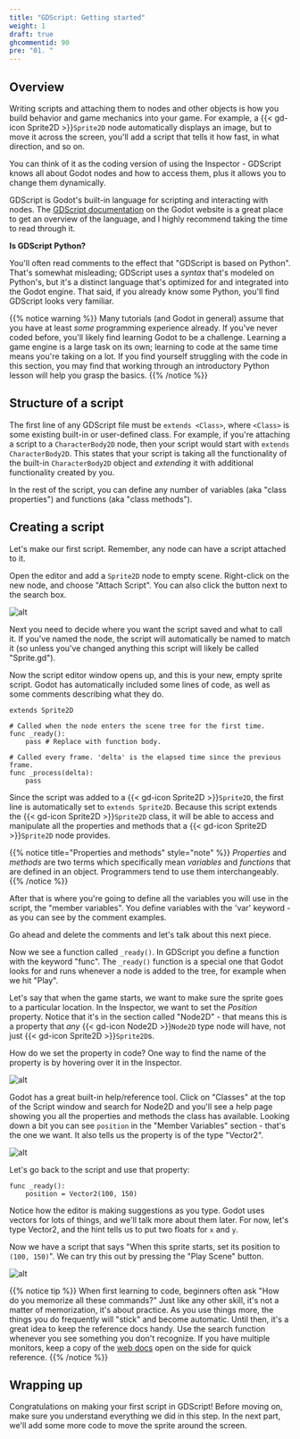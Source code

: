 ```yaml
---
title: "GDScript: Getting started"
weight: 1
draft: true
ghcommentid: 90
pre: "01. "
---
```


## Overview

Writing scripts and attaching them to nodes and other objects is how you build behavior and game mechanics into your game. For example, a {{< gd-icon Sprite2D >}}`Sprite2D` node automatically displays an image, but to move it across the screen, you'll add a script that tells it how fast, in what direction, and so on.

You can think of it as the coding version of using the Inspector - GDScript knows all about Godot nodes and how to access them, plus it allows you to change them dynamically.

GDScript is Godot's built-in language for scripting and interacting with nodes. The [GDScript documentation](https://docs.godotengine.org/en/stable/tutorials/scripting/gdscript/gdscript_basics.html) on the Godot website is a great place to get an overview of the language, and I highly recommend taking the time to read through it.

**Is GDScript Python?**

You'll often read comments to the effect that "GDScript is based on Python". That's somewhat misleading; GDScript uses a _syntax_ that's modeled on Python's, but it's a distinct language that's optimized for and integrated into the Godot engine. That said, if you already know some Python, you'll find GDScript looks very familiar.

{{% notice warning %}}
Many tutorials (and Godot in general) assume that you have at least *some* programming experience already. If you've never coded before, you'll likely find learning Godot to be a challenge. Learning a game engine is a large task
on its own; learning to code at the same time means you're taking on a lot. If
you find yourself struggling with the code in this section, you may find that working through an introductory Python lesson will help you grasp the basics.
{{% /notice %}}

## Structure of a script

The first line of any GDScript file must be `extends <Class>`, where `<Class>` is some existing built-in or user-defined class. For example, if you're attaching a script to a `CharacterBody2D` node, then your script would start with `extends CharacterBody2D`. This states that your script is taking all the functionality of the built-in `CharacterBody2D` object and *extending* it with additional functionality created by you.

In the rest of the script, you can define any number of variables (aka "class properties") and functions (aka "class methods").

## Creating a script

Let's make our first script. Remember, any node can have a script attached to it.

Open the editor and add a `Sprite2D` node to empty scene. Right-click on the new node, and choose "Attach Script". You can also click the button next to the search box.

![alt](/godot_recipes/4.x/img/gds_01_attach.png?width=250)

Next you need to decide where you want the script saved and what to call it. If you've named the node, the script will automatically be named to match it (so unless you've changed anything this script will likely be called "Sprite.gd").

Now the script editor window opens up, and this is your new, empty sprite script. Godot has automatically included some lines of code, as well as some comments describing what they do.

```gdscript
extends Sprite2D

# Called when the node enters the scene tree for the first time.
func _ready():
    pass # Replace with function body.

# Called every frame. 'delta' is the elapsed time since the previous frame.
func _process(delta):
    pass
```

Since the script was added to a {{< gd-icon Sprite2D >}}`Sprite2D`, the first line is automatically set to `extends Sprite2D`.  Because this script extends the {{< gd-icon Sprite2D >}}`Sprite2D` class, it will be able to access and manipulate all the properties and methods that a {{< gd-icon Sprite2D >}}`Sprite2D` node provides.

{{% notice title="Properties and methods" style="note" %}}
*Properties* and *methods* are two terms which specifically mean *variables* and *functions* that are defined in an object. Programmers tend to use them interchangeably.
{{% /notice %}}

After that is where you're going to define all the variables you will use in the script, the "member variables". You define variables with the 'var' keyword - as you can see by the comment examples.

Go ahead and delete the comments and let's talk about this next piece.

Now we see a function called `_ready()`. In GDScript you define a function with the keyword "func". The `_ready()` function is a special one that Godot looks for and runs whenever a node is added to the tree, for example when we hit "Play".

Let's say that when the game starts, we want to make sure the sprite goes to a particular location. In the Inspector, we want to set the _Position_ property. Notice that it's in the section called "Node2D" - that means this is a property that *any* {{< gd-icon Node2D >}}`Node2D` type node will have, not just {{< gd-icon Sprite2D >}}`Sprite2D`s.

How do we set the property in code? One way to find the name of the property is by hovering over it in the Inspector.

![alt](/godot_recipes/4.x/img/gds_01_01.png)

Godot has a great built-in help/reference tool. Click on "Classes" at the top of the Script window and search for Node2D and you'll see a help page showing you all the properties and methods the class has available. Looking down a bit you can see `position` in the "Member Variables" section - that's the one we want. It also tells us the property is of the type "Vector2".

![alt](/godot_recipes/4.x/img/gds_01_02.png)

Let's go back to the script and use that property:

```gdscript
func _ready():
    position = Vector2(100, 150)
```

Notice how the editor is making suggestions as you type. Godot uses vectors for lots of things, and we'll talk more about them later. For now, let's type Vector2, and the hint tells us to put two floats for `x` and `y`.

Now we have a script that says "When this sprite starts, set its position to `(100, 150)`". We can try this out by pressing the "Play Scene" button.

![alt](/godot_recipes/4.x/img/gds_01_03.png)

{{% notice tip %}}
When first learning to code, beginners often ask "How do you memorize all these commands?" Just like any other skill, it's not a matter of memorization, it's about practice. As you use things more, the things you do frequently will "stick" and become automatic. Until then, it's a great idea to keep the reference docs handy. Use the search function whenever you see something you don't recognize. If you have multiple monitors, keep a copy of the [web docs](https://docs.godotengine.org/en/latest/) open on the side for quick reference.
{{% /notice %}}


## Wrapping up

Congratulations on making your first script in GDScript! Before moving on, make sure you understand everything we did in this step. In the next part, we'll add some more code to move the sprite around the screen.